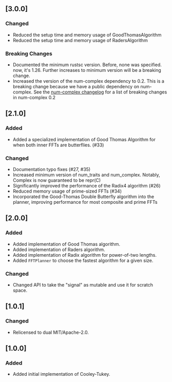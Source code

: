 ## [3.0.0]
### Changed
- Reduced the setup time and memory usage of GoodThomasAlgorithm
- Reduced the setup time and memory usage of RadersAlgorithm

### Breaking Changes
- Documented the minimum rustsc version. Before, none was specified. now, it's 1.26. Further increases to minimum version will be a breaking change.
- Increased the version of the num-complex dependency to 0.2. This is a breaking change because we have a public dependency on num-complex.
See the [num-complex changelog](https://github.com/rust-num/num-complex/blob/master/RELEASES.md) for a list of breaking changes in num-complex 0.2

## [2.1.0]
### Added
- Added a specialized implementation of Good Thomas Algorithm for when both inner FFTs are butterflies. (#33)

### Changed
- Documentation typo fixes (#27, #35)
- Increased minimum version of num_traits and num_complex. Notably, Complex<T> is now guaranteed to be repr(C)
- Significantly improved the performance of the Radix4 algorithm (#26)
- Reduced memory usage of prime-sized FFTs (#34)
- Incorporated the Good-Thomas Double Butterfly algorithm into the planner, improving performance for most composite and prime FFTs

## [2.0.0]
### Added
- Added implementation of Good Thomas algorithm.
- Added implementation of Raders algorithm.
- Added implementation of Radix algorithm for power-of-two lengths.
- Added `FFTPlanner` to choose the fastest algorithm for a given size.

### Changed
- Changed API to take the "signal" as mutable and use it for scratch space.

## [1.0.1]
### Changed
- Relicensed to dual MIT/Apache-2.0.

## [1.0.0]
### Added
- Added initial implementation of Cooley-Tukey.
